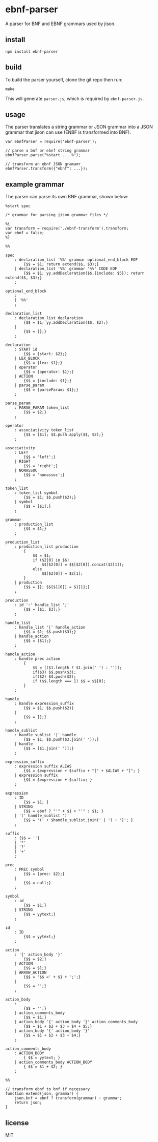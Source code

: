 # ebnf-parser

A parser for BNF and EBNF grammars used by jison.


## install

    npm install ebnf-parser


## build

To build the parser yourself, clone the git repo then run:

    make

This will generate `parser.js`, which is required by `ebnf-parser.js`.


## usage

The parser translates a string grammar or JSON grammar into a JSON grammar that jison can use (ENBF is transformed into BNF).

    var ebnfParser = require('ebnf-parser');

    // parse a bnf or ebnf string grammar
    ebnfParser.parse("%start ... %");

    // transform an ebnf JSON gramamr
    ebnfParser.transform({"ebnf": ...});


## example grammar

The parser can parse its own BNF grammar, shown below:

    %start spec

    /* grammar for parsing jison grammar files */

    %{
    var transform = require('./ebnf-transform').transform;
    var ebnf = false;
    %}

    %%

    spec
        : declaration_list '%%' grammar optional_end_block EOF
            {$$ = $1; return extend($$, $3);}
        | declaration_list '%%' grammar '%%' CODE EOF
            {$$ = $1; yy.addDeclaration($$,{include: $5}); return extend($$, $3);}
        ;

    optional_end_block
        :
        | '%%'
        ;

    declaration_list
        : declaration_list declaration
            {$$ = $1; yy.addDeclaration($$, $2);}
        |
            {$$ = {};}
        ;

    declaration
        : START id
            {$$ = {start: $2};}
        | LEX_BLOCK
            {$$ = {lex: $1};}
        | operator
            {$$ = {operator: $1};}
        | ACTION
            {$$ = {include: $1};}
        | parse_param
            {$$ = {parseParam: $1};}
        ;

    parse_param
        : PARSE_PARAM token_list
            {$$ = $2;}
        ;

    operator
        : associativity token_list
            {$$ = [$1]; $$.push.apply($$, $2);}
        ;

    associativity
        : LEFT
            {$$ = 'left';}
        | RIGHT
            {$$ = 'right';}
        | NONASSOC
            {$$ = 'nonassoc';}
        ;

    token_list
        : token_list symbol
            {$$ = $1; $$.push($2);}
        | symbol
            {$$ = [$1];}
        ;

    grammar
        : production_list
            {$$ = $1;}
        ;

    production_list
        : production_list production
            {
                $$ = $1;
                if ($2[0] in $$)
                    $$[$2[0]] = $$[$2[0]].concat($2[1]);
                else
                    $$[$2[0]] = $2[1];
            }
        | production
            {$$ = {}; $$[$1[0]] = $1[1];}
        ;

    production
        : id ':' handle_list ';'
            {$$ = [$1, $3];}
        ;

    handle_list
        : handle_list '|' handle_action
            {$$ = $1; $$.push($3);}
        | handle_action
            {$$ = [$1];}
        ;

    handle_action
        : handle prec action
            {
                $$ = [($1.length ? $1.join(' ') : '')];
                if($3) $$.push($3);
                if($2) $$.push($2);
                if ($$.length === 1) $$ = $$[0];
            }
        ;

    handle
        : handle expression_suffix
            {$$ = $1; $$.push($2)}
        |
            {$$ = [];}
        ;

    handle_sublist
        : handle_sublist '|' handle
            {$$ = $1; $$.push($3.join(' '));}
        | handle
            {$$ = [$1.join(' ')];}
        ;

    expression_suffix
        : expression suffix ALIAS
            {$$ = $expression + $suffix + "[" + $ALIAS + "]"; }
        | expression suffix
            {$$ = $expression + $suffix; }
        ;

    expression
        : ID
            {$$ = $1; }
        | STRING
            {$$ = ebnf ? "'" + $1 + "'" : $1; }
        | '(' handle_sublist ')'
            {$$ = '(' + $handle_sublist.join(' | ') + ')'; }
        ;

    suffix
        : {$$ = ''}
        | '*'
        | '?'
        | '+'
        ;

    prec
        : PREC symbol
            {$$ = {prec: $2};}
        |
            {$$ = null;}
        ;

    symbol
        : id
            {$$ = $1;}
        | STRING
            {$$ = yytext;}
        ;

    id
        : ID
            {$$ = yytext;}
        ;

    action
        : '{' action_body '}'
            {$$ = $2;}
        | ACTION
            {$$ = $1;}
        | ARROW_ACTION
            {$$ = '$$ =' + $1 + ';';}
        |
            {$$ = '';}
        ;

    action_body
        :
            {$$ = '';}
        | action_comments_body
            {$$ = $1;}
        | action_body '{' action_body '}' action_comments_body
            {$$ = $1 + $2 + $3 + $4 + $5;}
        | action_body '{' action_body '}'
            {$$ = $1 + $2 + $3 + $4;}
        ;

    action_comments_body
        : ACTION_BODY
            { $$ = yytext; }
        | action_comments_body ACTION_BODY
            { $$ = $1 + $2; }
        ;

    %%

    // transform ebnf to bnf if necessary
    function extend(json, grammar) {
        json.bnf = ebnf ? transform(grammar) : grammar;
        return json;
    }


## license

MIT
